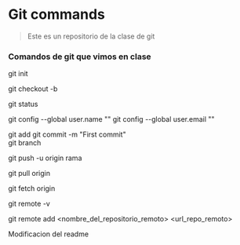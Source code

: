 # Git commands

> Este es un repositorio de la clase de git

### Comandos de git que vimos en clase
git init

git checkout -b 

git status

git config --global user.name ""
git config --global user.email ""

git add
git commit -m "First commit"   
git branch

git push -u origin rama

git pull origin 

git fetch origin

git remote -v 

git remote add <nombre_del_repositorio_remoto> <url_repo_remoto>



Modificacion del readme

